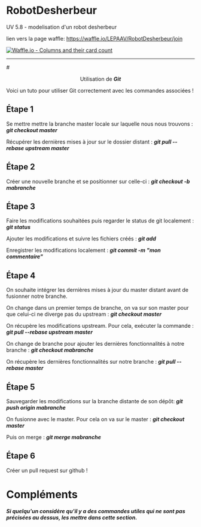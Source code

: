 # RobotDesherbeur
UV 5.8 - modelisation d'un robot desherbeur

lien vers la page waffle: https://waffle.io/LEPAAV/RobotDesherbeur/join

[![Waffle.io - Columns and their card count](https://badge.waffle.io/LEPAAV/RobotDesherbeur.svg?columns=all)](https://waffle.io/LEPAAV/RobotDesherbeur)

___

#<center> Utilisation de ***Git*** </center>



Voici un tuto pour utiliser Git correctement avec les commandes associées !

## Étape 1

Se mettre mettre la branche master locale sur laquelle nous nous trouvons :
***git checkout master***

Récupérer les dernières mises à jour sur le dossier distant :
***git pull --rebase upstream master***

## Étape 2

Créer une nouvelle branche et se positionner sur celle-ci : ***git checkout -b mabranche***

## Étape 3

Faire les modifications souhaitées puis regarder le status de git localement : ***git status***

Ajouter les modifications et suivre les fichiers créés : ***git add <some-file>***

Enregistrer les modifications localement : ***git commit -m "mon commentaire"***

## Étape 4

On souhaite intégrer les dernières mises à jour du master distant avant de fusionner notre branche.

On change dans un premier temps de branche, on va sur son master pour que celui-ci ne diverge pas du upstream :
***git checkout master***

On récupère les modifications upstream. Pour cela, exécuter la commande :
***git pull --rebase upstream master***

On change de branche pour ajouter les dernières fonctionnalités à notre branche :
***git checkout mabranche***

On récupère les dernières fonctionnalités sur notre branche :
***git pull --rebase master***

## Étape 5

Sauvegarder les modifications sur la branche distante de son dépôt:
***git push origin mabranche***

On fusionne avec le master. Pour cela on va sur le master :
***git checkout master***

Puis on merge :
***git merge mabranche***

## Étape 6

Créer un pull request sur github !

# Compléments

***Si quelqu'un considère qu'il y a des commandes utiles qui ne sont pas précisées au dessus, les mettre dans cette section.***
